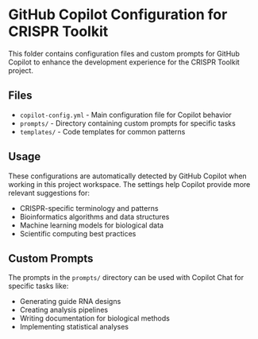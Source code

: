 # GitHub Copilot Configuration for CRISPR Toolkit

This folder contains configuration files and custom prompts for GitHub Copilot to enhance the development experience for the CRISPR Toolkit project.

## Files

- `copilot-config.yml` - Main configuration file for Copilot behavior
- `prompts/` - Directory containing custom prompts for specific tasks
- `templates/` - Code templates for common patterns

## Usage

These configurations are automatically detected by GitHub Copilot when working in this project workspace. The settings help Copilot provide more relevant suggestions for:

- CRISPR-specific terminology and patterns
- Bioinformatics algorithms and data structures
- Machine learning models for biological data
- Scientific computing best practices

## Custom Prompts

The prompts in the `prompts/` directory can be used with Copilot Chat for specific tasks like:

- Generating guide RNA designs
- Creating analysis pipelines
- Writing documentation for biological methods
- Implementing statistical analyses
